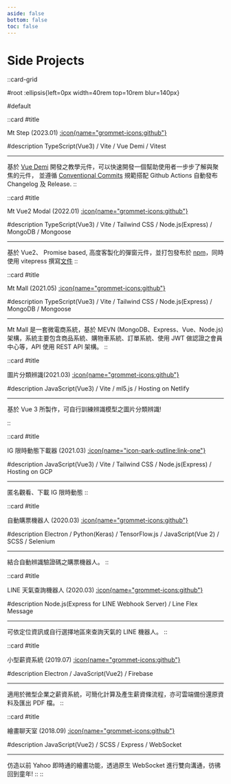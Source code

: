 ```yaml
---
aside: false
bottom: false
toc: false
---
```


# Side Projects

::card-grid

#root
:ellipsis{left=0px width=40rem top=10rem blur=140px}

#default

::card
#title

Mt Step (2023.01)
[:icon{name="grommet-icons:github"}](https://github.com/motea927/mt-step)

#description
TypeScript(Vue3) / Vite / Vue Demi / Vitest
<nuxt-img src="/images/projects/mt-step.webp" alt="mt-step">

---

基於 [Vue Demi](https://github.com/vueuse/vue-demi) 開發之教學元件，可以快速開發一個幫助使用者一步步了解與聚焦的元件， 並遵循 [Conventional Commits](https://www.conventionalcommits.org/en/v1.0.0/) 規範搭配 Github Actions 自動發布 Changelog 及 Release.
::

::card
#title

Mt Vue2 Modal (2022.01)
[:icon{name="grommet-icons:github"}](https://github.com/motea927/mt-vue2-modal)

#description
TypeScript(Vue3) / Vite / Tailwind CSS / Node.js(Express) / MongoDB / Mongoose

---

基於 Vue2、 Promise based, 高度客製化的彈窗元件，並打包發布於 [npm](https://www.npmjs.com/package/mt-vue2-modal)，同時使用 vitepress 撰寫[文件](https://motea927.github.io/mt-vue2-modal/)
::

::card
#title

Mt Mall (2021.05)
[:icon{name="grommet-icons:github"}](https://github.com/motea927/mt-mall)

#description
TypeScript(Vue3) / Vite / Tailwind CSS / Node.js(Express) / MongoDB / Mongoose

<nuxt-img src="/images/projects/mt-mall.webp">

---

Mt Mall 是一套微電商系統，基於 MEVN (MongoDB、Express、Vue、Node.js) 架構，系統主要包含商品系統、購物車系統、訂單系統、使用 JWT 做認證之會員中心等，API 使用 REST API 架構。
::

::card
#title

圖片分類辨識(2021.03)
[:icon{name="grommet-icons:github"}](https://github.com/motea927/mt-image-classifier)

#description
JavaScript(Vue3) / Vite / ml5.js / Hosting on Netlify

<nuxt-img src="/images/projects/mt-image-classifier.webp" alt="mt-image-classifier">

---

基於 Vue 3 所製作，可自行訓練辨識模型之圖片分類辨識!

::

::card
#title

IG 限時動態下載器 (2021.03)
[:icon{name="icon-park-outline:link-one"}](https://mtig.me/)

#description
JavaScript(Vue3) / Vite / Tailwind CSS / Node.js(Express) / Hosting on GCP

<nuxt-img src="/images/projects/mt-ig.webp" alt="mt-ig">

---

匿名觀看、下載 IG 限時動態
::

::card
#title

自動購票機器人 (2020.03)
[:icon{name="grommet-icons:github"}](https://github.com/motea927/mt-ticket)

#description
Electron / Python(Keras) / TensorFlow.js / JavaScript(Vue 2) / SCSS / Selenium

<nuxt-img src="/images/projects/mt-weather.webp" alt="mt-ticket">

---

結合自動辨識驗證碼之購票機器人。
::

::card
#title

LINE 天氣查詢機器人 (2020.03)
[:icon{name="grommet-icons:github"}](https://github.com/motea927/mtWeather)

#description
Node.js(Express for LINE Webhook Server) / Line Flex Message

<nuxt-img src="/images/projects/mt-weather.webp" alt="mt-weather">

---

可依定位資訊或自行選擇地區來查詢天氣的 LINE 機器人。
::

::card
#title

小型薪資系統 (2019.07)
[:icon{name="grommet-icons:github"}](https://github.com/motea927/mt-payroll)

#description
Electron / JavaScript(Vue2) / Firebase

<nuxt-img src="/images/projects/mt-payroll.webp" alt="mt-payroll">

---

適用於微型企業之薪資系統，可簡化計算及產生薪資條流程，亦可雲端備份還原資料及匯出 PDF 檔。
::

::card
#title

繪畫聊天室 (2018.09)
[:icon{name="grommet-icons:github"}](https://github.com/motea927/vue-chat-paint)

#description
JavaScript(Vue2) / SCSS / Express / WebSocket

<nuxt-img src="/images/projects/mt-paint.webp" alt="mt-paint">

---

仿造以前 Yahoo 即時通的繪畫功能，透過原生 WebSocket 進行雙向溝通，彷彿回到童年!
::
::
